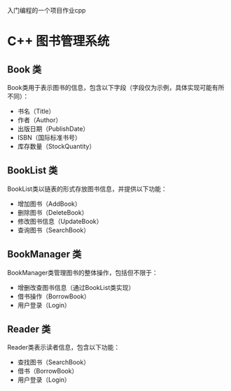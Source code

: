 
入门编程的一个项目作业cpp
# C++ 图书管理系统  
  
## Book 类  
Book类用于表示图书的信息，包含以下字段（字段仅为示例，具体实现可能有所不同）：  
  
- 书名（Title）  
- 作者（Author）  
- 出版日期（PublishDate）  
- ISBN（国际标准书号）  
- 库存数量（StockQuantity）  
  
## BookList 类  
BookList类以链表的形式存放图书信息，并提供以下功能：  
  
- 增加图书（AddBook）  
- 删除图书（DeleteBook）  
- 修改图书信息（UpdateBook）  
- 查询图书（SearchBook）  
  
## BookManager 类  
BookManager类管理图书的整体操作，包括但不限于：  
  
- 增删改查图书信息（通过BookList类实现）  
- 借书操作（BorrowBook）  
- 用户登录（Login）  
  
## Reader 类  
Reader类表示读者信息，包含以下功能：  
  
- 查找图书（SearchBook）  
- 借书（BorrowBook）  
- 用户登录（Login）  
  





